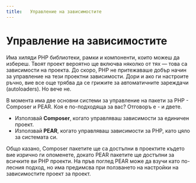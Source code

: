 ```yaml
---
title:   Управление на зависимостите
---
```


# Управление на зависимостите

Има хиляди PHP библиотеки, рамки и компоненти, които можеш да избереш. Твоят проект вероятно ще включва няколко от тях — това са зависимости на проекта. До скоро, PHP не притежаваше добър начин за управление на тези проектни зависимости. Дори и ако ги настроите ръчно, вие все още трябва да се грижите за автоматичните зареждачи (autoloaders). Но вече не.

В момента има две основни системи за управление на пакети за PHP - Composer и PEAR. Коя е по-подходяща за вас? Отговоръ е - и двете.

 * Използвай **Composer**, когато управляваш зависимости за единичен проект.
 * Използвай **PEAR**, когато управляваш зависимости за PHP, като цяло за системата си.

Общо казано, Composer пакетите ще са достъпни в проектите където вие изрично ги опоменете, докато PEAR пакетите ще достъпни за всичките ви PHP проекти. На пръв поглед PEAR може да взучи като по-лесния подход, но има предимсва при ползването на настройки на зависимостите проект за проект.
